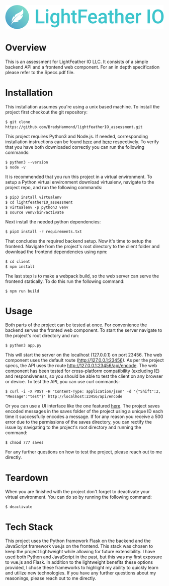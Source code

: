 ![LightFeather IO alternate logo](https://github.com/BradyHammond/lightfeatherIO_assessment/blob/master/client/static/images/lightfeather_logo_banner.png)

Overview
========
This is an assessment for LightFeather IO LLC. It consists of a simple backend API and a frontend web component. For an 
in depth specification please refer to the Specs.pdf file.

Installation
============
This installation assumes you're using a unix based machine. To install the project first checkout the git repository:
```
$ git clone https://github.com/BradyHammond/lightfeatherIO_assessment.git
```
This project requires Python3 and Node.js. If needed, corresponding installation instructions can be found 
[here](https://www.python.org/downloads/) and [here](https://nodejs.org/en/download/) respectively. To verify that you 
have both downloaded correctly you can run the following commands:
```
$ python3 --version
$ node -v
```
It is recommended that you run this project in a virtual environment. To setup a Python virtual environment download 
virtualenv, navigate to the project repo, and run the following commands:
```
$ pip3 install virtualenv
$ cd lightfeatherIO_assessment
$ virtualenv -p python3 venv
$ source venv/bin/activate
```
Next install the needed python dependencies:
```
$ pip3 install -r requirements.txt
```
That concludes the required backend setup. Now it's time to setup the frontend. Navigate from the project's root
directory to the client folder and download the frontend dependencies using npm:
```
$ cd client
$ npm install
```
The last step is to make a webpack build, so the web server can serve the frontend statically. To do this run the 
following command:
```
$ npm run build
```

Usage
=====
Both parts of the project can be tested at once. For convenience the backend serves the fronted web component. To start
the server navigate to the project's root directory and run:
```
$ python3 app.py
```
This will start the server on the localhost (127.0.0.1) on port 23456. The web component uses the default route 
(http://127.0.0.1:23456). As per the project specs, the API uses the route http://127.0.0.1:23456/api/encode. The web
component has been tested for cross-platform compatibility (excluding IE) and responsiveness, so you should be able to 
test the client on any browser or device. To test the API, you can use curl commands:
```
$ curl -i -X POST -H "Content-Type: application/json" -d '{"Shift":2, "Message":"test"}' http://localhost:23456/api/encode
```
Or you can use a UI interface like the one featured [here](https://insomnia.rest/). The project saves encoded messages 
in the saves folder of the project using a unique ID each time it successfully encodes a message. If for any reason you
receive a 500 error due to the permissions of the saves directory, you can rectify the issue by navigating to the
project's root directory and running the command:
```
$ chmod 777 saves
```
For any further questions on how to test the project, please reach out to me directly.

Teardown
========
When you are finished with the project don't forget to deactivate your virtual environment. You can do so by running 
the following command:
```
$ deactivate
```

Tech Stack
==========
This project uses the Python framework Flask on the backend and the JavaScript framework vue.js on the frontend. This
stack was chosen to keep the project lightweight while allowing for future extensibility. I have used both Python
and JavaScript in the past, but this was my first exposure to vue.js and Flask. In addition to the lightweight benefits
these options provided, I chose these frameworks to highlight my ability to quickly learn and utilize new technologies.
If you have any further questions about my reasonings, please reach out to me directly.
